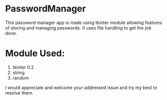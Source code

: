# PasswordManager

  This password manager app is made using tkinter module allowing features of storing and managing passwords.
It uses file handling to get the job done.

# Module Used:
  1. tkinter 0.2
  2. string
  3. random

I would appreciate and welcome your addressed issue and try my best to resolve them.
   
  
